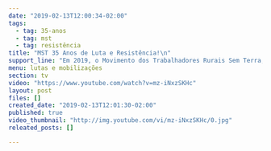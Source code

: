 ```yaml
---
date: "2019-02-13T12:00:34-02:00"
tags:
  - tag: 35-anos
  - tag: mst
  - tag: resistência
title: "MST 35 Anos de Luta e Resistência!\n"
support_line: "Em 2019, o Movimento dos Trabalhadores Rurais Sem Terra, celebra 35 anos de luta e resistência! Confira um pouco dessa história"
menu: lutas e mobilizações
section: tv
video: "https://www.youtube.com/watch?v=mz-iNxzSKHc"
layout: post
files: []
created_date: "2019-02-13T12:01:30-02:00"
published: true
video_thumbnail: "http://img.youtube.com/vi/mz-iNxzSKHc/0.jpg"
releated_posts: []

---
```

